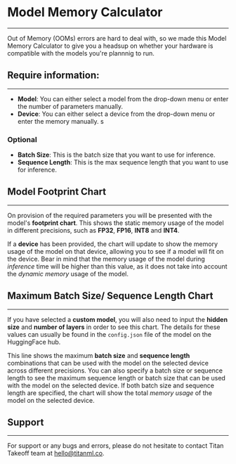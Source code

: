 # Model Memory Calculator
---

Out of Memory (OOMs) errors are hard to deal with, so we made this Model Memory Calculator to give you a headsup on whether your hardware is compatible with the models you're plannnig to run. 

## Require information:
---
- **Model**: You can either select a model from the drop-down menu or enter the number of parameters manually.
- **Device**: You can either select a device from the drop-down menu or enter the memory manually.
s
### Optional

- **Batch Size**: This is the batch size that you want to use for inference.
- **Sequence Length**: This is the max sequence length that you want to use for inference.

## Model Footprint Chart
---
On provision of the required parameters you will be presented with the model's **footprint chart**. This shows the static memory usage of the model in different precisions, such as **FP32**, **FP16**, **INT8** and **INT4**.

If a **device** has been provided, the chart will update to show the memory usage of the model on that device, allowing you to see if a model will fit on the device. Bear in mind that the memory usage of the model during *inference* time will be higher than this value, as it does not take into account the *dynamic memory* usage of the model.

## Maximum Batch Size/ Sequence Length Chart
---
If you have selected a **custom model**, you will also need to input the **hidden size** and **number of layers** in order to see this chart. The details for these values can usually be found in the `config.json` file of the model on the HuggingFace hub.

This line shows the maximum **batch size** and **sequence length** combinations that can be used with the model on the selected device across different precisions. You can also specify a batch size or sequence length to see the maximum sequence length or batch size that can be used with the model on the selected device. If both batch size and sequence length are specified, the chart will show the total *memory usage* of the model on the selected device.

## Support
---
For support or any bugs and errors, please do not hesitate to contact Titan Takeoff team at [hello@titanml.co](mailto:hello@titanml.co).